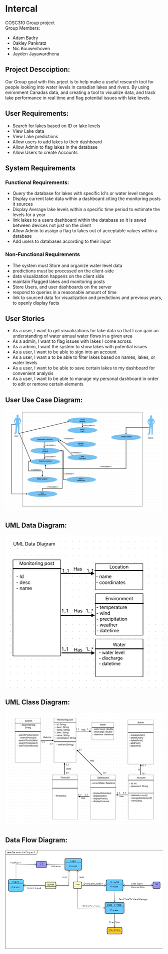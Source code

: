 # Intercal
 COSC310 Group project  
Group Members:  
- Adam Badry
- Oakley Pankratz
- Nic Kouwenhoven
- Jayden Jayawardhena  

## Project Descciption: 
Our Group goal with this prject is to help make a useful research tool for people looking into water levels in canadian lakes and rivers. By using evironment Canadas data, and creating a tool to visualize data, and track lake performance in real time and flag potential issues with lake levels. 

## User Requirements:

- Search for lakes based on ID or lake levels
- View Lake data
- View Lake predictions
- Allow users to add lakes to their dashboard
- Allow Admin to flag lakes in the database
- Allow Users to create Accounts

## System Requirements

### Functional Requirements:

- Query the database for lakes with specific Id's or water level ranges
- Display current lake data within a dashboard citing the monitoring posts it sources
- Display Average lake levels within a specific time period to estimate the levels for a year
- link lakes to a users dashboard within the database so it is saved between devices not just on the client
- Allow Admin to assign a flag to lakes out of acceptable values within a database
- Add users to databases according to their input


### Non-Functional Requirements

- The system must Store and organize water level data
- predictions must be processed on the client-side
- data visualization happens on the client side
- maintain Flagged lakes and monitoring posts
- Store Users, and user dashboards on the server
- respond to queries in a reasonable amount of time
- link to sourced data for visualization and predictions and previous years, to openly display facts

## User Stories
 - As a user, I want to get visualizations for lake data so that I can gain an understanding of water annual water flows in a given area
 - As a admin, I want to flag issues with lakes I come across.
 - As a admin, I want the system to show lakes with potential issues
 - As a user, I want to be able to sign into an account
 - As a user, I want a to be able to filter lakes based on names, lakes, or water levels
 - As a user, I want to be able to save certain lakes to my dashboard for convenient analysis
 - As a user, I want to be able to manage my personal dashboard in order to edit or remove certain elements

## User Use Case Diagram:

![alt text](useCaseDiagram.png)
  
## UML Data Diagram:

![Alt Text](Uml%20Data%20Diagram.png)
  
## UML Class Diagram:

![alt text](umlClass.png)

## Data Flow Diagram:

![Alt text](DataFlowDiagram.png)
